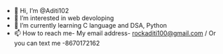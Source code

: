 - 👋 Hi, I’m @Aditi102
- 👀 I’m interested in web devoloping
- 🌱 I’m currently learning C language and DSA, Python
- 📫 How to reach me- My email address- rockaditi100@gmail.com / Or you can text me -8670172162

<!---
Aditi102/Aditi102 is a ✨ special ✨ repository because its `README.md` (this file) appears on your GitHub profile.
You can click the Preview link to take a look at your changes.
--->
